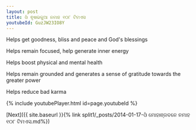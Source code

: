 ```yaml
---
layout: post
title: ଓଁ ଵୃଷଭକୁଆ ନମାହ ୧୦୮ ଟିମଏସ
youtubeId: GuzJW23IO8Y
---
```

 
 
Helps get goodness, bliss and peace and God's blessings
 
Helps remain focused, help generate inner energy 
 
Helps boost physical and mental health 
 
Helps remain grounded and generates a sense of gratitude towards the greater power 
 
Helps reduce bad karma
 
 
 
 


{% include youtubePlayer.html id=page.youtubeId %}
 
[Next]({{ site.baseurl }}{% link  split1/_posts/2014-01-17-ଓଁ ମୋହାଞ୍ଜବନେ ନମାହ ୧୦୮ ଟିମଏସ.md%})
 
